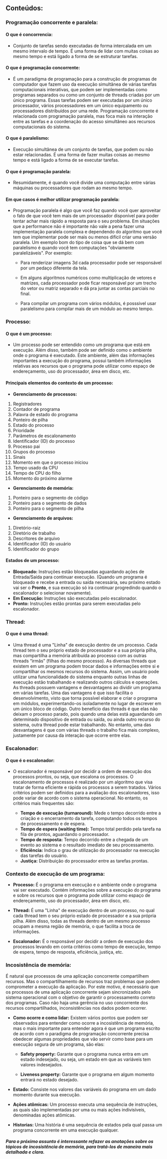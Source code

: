 ## Conteúdos:

### Programação concorrente e paralela:

#### O que é concorrencia:

* Conjunto de tarefas sendo executadas de forma intercalada em um mesmo intervalo de tempo. É uma forma de lidar com muitas coisas ao mesmo tempo e está ligado a forma de se estruturar tarefas.

#### O que é programação concorrente:

* É um paradigma de programação para a construção de programas de computador que fazem uso da execução simultânea de várias tarefas computacionais interativas, que podem ser implementadas como programas separados ou como um conjunto de threads criadas por um único programa. Essas tarefas podem ser executadas por um único processador, vários processadores em um único equipamento ou processadores distribuídos por uma rede. Programação concorrente é relacionada com programação paralela, mas foca mais na interação entre as tarefas e a coordenação do acesso simultâneo aos recursos computacionais do sistema.

#### O que é paralelismo:

* Execução simultânea de um conjunto de tarefas, que podem ou não estar relacionadas. É uma forma de fazer muitas coisas ao mesmo tempo e está ligado a forma de se executar tarefas.

#### O que é programação paralela:

* Resumidamente, é quando você divide uma computação entre várias máquinas ou processadores que rodam ao mesmo tempo.

#### Em que casos é melhor utilizar programação paralela:

* Programação paralela é algo que você faz quando você quer aproveitar o fato de que você tem mais de um processador disponível para poder tentar achar mais rápido a resposta para o seu problema. Em situações que a performance não é importante não vale a pena fazer uma implementação paralela complexa e dependendo do algoritmo que você tem que implementar pode ser mais ou menos difícil criar uma versão paralela. Um exemplo bom do tipo de coisa que se dá bem com paralelismo é quando você tem computações "obviamente paralelizáveis". Por exemplo:

  * Para renderizar imagens 3d cada processador pode ser responsável por um pedaço diferente da tela.
  
  * Em alguns algoritmos numéricos como multiplicação de vetores e matrizes, cada processador pode ficar responsável por um trecho do vetor ou matriz separado e dá pra juntar as contas parciais no final.
  
  * Para compilar um programa com vários módulos, é posssivel usar paralelismo para compilar mais de um módulo ao mesmo tempo.

### Processo:

#### O que é um processo:

*  Um processo pode ser entendido como um programa que está em execução. Além disso, também pode ser definido como o ambiente onde o programa é executado. Este ambiente, além das informações importantes a execução do programa, possui também informações relativas aos recursos que o programa pode utilizar como espaço de endereçamento, uso do processador, área em disco, etc. 

#### Principais elementos do contexto de um processo:

* **Gerenciamento de processos:**
1. Registradores
2. Contador de programa
3. Palavra de estado do programa
4. Ponteiro de pilha
5. Estado do processo
6. Prioridade
7. Parâmetros de escalonamento
8. Identificador (ID) do processo
9. Processo pai
10. Grupos do processo
11. Sinais
12. Momento em que o processo iniciou
13. Tempo usado da CPU
14. Tempo de CPU do filho
15. Momento do próximo alarme

* **Gerenciamento de memória:**

1. Ponteiro para o segmento de código
2. Ponteiro para o segmento de dados
3. Ponteiro para o segmento de pilha

* **Gerenciamento de arquivos:**

1. Diretório-raiz
2. Diretório de trabalho
3. Descritores de arquivo
4. Identificador (ID) do usuário
5. Identificador do grupo

#### Estados de um processo:

* **Bloqueado:** Instruções estão bloqueadas aguardando ações de Entrada/Saída para continuar execução. (Quando um programa é bloqueado e recebe a entrada ou saída necessária, seu próximo estado vai ser o **Pronto**, e sua execução só ira continuar progredindo quando o escalonador o selecionar novamente).
* **Em Execução:** Instruções são executadas pelo escalonador.
* **Pronto:** Instruções estão prontas para serem executadas pelo escalonador.

### Thread:

#### O que é uma thread: 

* Uma thread é uma "Linha" de execução dentro de um processo. Cada thread tem o seu próprio estado de processador e a sua própria pilha, mas compartilha a memória atribuída ao processo com as outras threads “irmãs” (filhas do mesmo processo). As diversas threads que existem em um programa podem trocar dados e informações entre si e compartilhar os mesmos recursos do sistema. Assim, um usuário pode utilizar uma funcionalidade do sistema enquanto outras linhas de execução estão trabalhando e realizando outros cálculos e operações. As threads possuem vantagens e desvantagens ao dividir um programa em várias tarefas. Uma das vantagens é que isso facilita o desenvolvimento, visto que torna possível elaborar e criar o programa em módulos, experimentando-os isoladamente no lugar de escrever em um único bloco de código. Outro benefício das threads é que elas não deixam o processo parado, pois quando uma delas está aguardando um determinado dispositivo de entrada ou saída, ou ainda outro recurso do sistema, outra thread pode estar trabalhando. No entanto, uma das desvantagens é que com várias threads o trabalho fica mais complexo, justamente por causa da interação que ocorre entre elas.

### Escalonador:

#### O que é o escalonador: 

* O escalonador é responsável por decidir a ordem de execução dos processos prontos, ou seja, que escalona os processos. O escalonamento de processos é realizado por um algoritmo que visa tratar de forma eficiente e rápida os processos a serem tratados. Vários critérios podem ser definidos para a avaliação dos escalonadores, isso pode variar de acordo com o sistema operacional. No entanto, os critérios mais frequentes são:

  * **Tempo de execução (turnaround):** Mede o tempo decorrido entre a criação e o encerramento da tarefa, computando todos os tempos de processamento e de espera.
  * **Tempo de espera (waiting time):** Tempo total perdido pela tarefa na fila de prontos, aguardando o processador.
  * **Tempo de resposta:** Tempo decorrido entre a chegada de um evento ao sistema e o resultado imediato de seu processamento.   
  * **Eficiência:** Indica o grau de utilização do processador na execução das tarefas do usuário.
  * **Justiça:** Distribuição do processador entre as tarefas prontas.

### Contexto de execução de um programa:

* **Processo:** É o programa em execução e o ambiente onde o programa vai ser executado. Contém informações sobre a execução do programa e sobre os recursos que o programa pode utilizar como espaço de endereçamento, uso do processador, área em disco, etc.

* **Thread:** É uma "Linha" de execução dentro de um processo, no qual cada thread tem o seu próprio estado de processador e a sua própria pilha. Além disso, todas as threads dentro de um mesmo processo ocupam a mesma região de memória, o que facilita a troca de informações.

* **Escalonador:** É o responsável por decidir a ordem de execução dos processos levando em conta critérios como tempo de execução, tempo de espera, tempo de resposta, eficiência, justiça, etc.

### Incosistência de memória:

É natural que processos de uma aplicação concorrente compartilhem recursos. Mas o compartilhamento de recursos traz problemas que podem comprometer a execução da aplicação. Por este motivo, é necessário que os processos de uma aplicação concorrente sejam sincronizados pelo sistema operacional com o objetivo de garantir o processamento correto dos programas. Caso não haja uma gerência no uso concorrente dos recursos compartilhados, inconsistências nos dados podem ocorrer.

* **Como ocorre e como lidar:** Existem vários pontos que podem ser observados para entender como ocorre a incosistência de memória, mas o mais importante para entender agora é que um programa escrito de acordo com o paradigma de programação concorrente precisa obedecer algumas propriedades que vão servir como base para um execução segura de um programa, são elas:

  * **Safety property:** Garante que o programa nunca entra em um estado indesejado, ou seja, um estado em que as variáveis tem valores indesejados.

  * **Liveness property:** Garante que o programa em algum momento entrará no estado desejado.

* **Estado:** Consiste nos valores das variáveis do programa em um dado momento durante sua execução.

* **Ações atômicas:** Um processo executa uma sequência de instruções, as quais são implementadas por uma ou mais ações indivisíveis, denominadas ações atômicas.

* **Historias:** Uma história é uma sequência de estados pela qual passa um programa concorrente em uma execução qualquer.

##### Para o próximo assunto é interessante refazer as anotações sobre os tópicos de incosistência de memória, para tratá-los de maneira mais detalhada e clara.